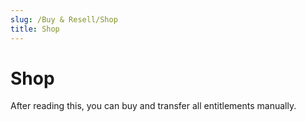 ```yaml
---
slug: /Buy & Resell/Shop
title: Shop
---
```

# Shop

After reading this, you can buy and transfer all entitlements manually.
